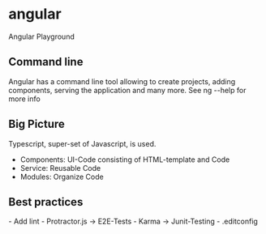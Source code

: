 # angular
Angular Playground

<h2>Command line</h2>
Angular has a command line tool allowing to create projects, adding components, serving the application and many more.
See ng --help for more info

<h2>Big Picture</h2>
Typescript, super-set of Javascript, is used.

- Components: UI-Code consisting of HTML-template and Code
- Service: Reusable Code
- Modules: Organize Code




<h2>Best practices</h2>
- Add lint
- Protractor.js -> E2E-Tests
- Karma -> Junit-Testing
- .editconfig
